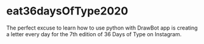 # eat36daysOfType2020
The perfect excuse to learn how to use python with DrawBot app is creating a letter every day for the 7th edition of 36 Days of Type on Instagram.
